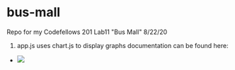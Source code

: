 # bus-mall
Repo for my Codefellows 201 Lab11 "Bus Mall" 8/22/20

1. app.js uses chart.js to display graphs documentation can be found here:
  + [![](https://data.jsdelivr.com/v1/package/npm/chart.js/badge)](https://www.jsdelivr.com/package/npm/chart.js)
